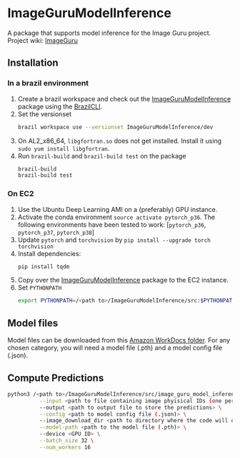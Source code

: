 # ImageGuruModelInference

A package that supports model inference for the Image Guru project.
Project wiki: [ImageGuru](https://w.amazon.com/bin/view/MLSciences/Berlin/Computer_Vision/Projects/ImageGuru/)

## Installation

### In a brazil environment
1. Create a brazil workspace and check out 
    the [ImageGuruModelInference](https://code.amazon.com/packages/ImageGuruModelInference/trees/mainline) package using 
    the [BrazilCLI](https://w.amazon.com/index.php/BrazilBuildSystem/Tools/BrazilCLI).
2. Set the versionset
    ```bash
    brazil workspace use --versionset ImageGuruModelInference/dev
   ```
3. On AL2_x86_64, `libgfortran.so` does not get installed. Install it using `sudo yum install libgfortran`.
4. Run `brazil-build` and `brazil-build test` on the package
    ```bash
    brazil-build
    brazil-build test
    ```

### On EC2
1. Use the Ubuntu Deep Learning AMI on a (preferably) GPU instance.
2. Activate the conda environment `source activate pytorch_p36`. The following  environments have been tested to work: 
   [`pytorch_p36`, `pytorch_p37`, `pytorch_p38`]
3. Update `pytorch` and `torchvision` by `pip install --upgrade torch torchvision`
4. Install dependencies:
    ```bash
   pip install tqdm
    ```
5. Copy over the [ImageGuruModelInference](https://code.amazon.com/packages/ImageGuruModelInference/trees/mainline) 
   package to the EC2 instance.
6. Set `PYTHONPATH`
   ```bash
   export PYTHONPATH=/<path to>/ImageGuruModelInference/src:$PYTHONPATH
   ```

## Model files
Model files can be downloaded from this [Amazon WorkDocs folder](https://amazon.awsapps.com/workdocs/index.html#/folder/5b6131b5cb4bea895915b92a1edb1b3ee7855e0ee4f65349f242bd9817e604af).
For any chosen category, you will need a model file (.pth) and a model config file (.json).

## Compute Predictions
```bash
python3 /<path to>/ImageGuruModelInference/src/image_guru_model_inference/tools/predict.py \
          --input <path to file containing image phyisical IDs (one per line)> \
          --output <path to output file to store the predictions> \
          --config <path to model config file (.json)> \
          --image_download_dir <path to directory where the code will download images> \
          --model-path <path to the model file (.pth)> \
          --device <GPU ID> \
          --batch_size 32 \
          --num_workers 16
```
